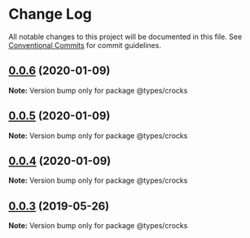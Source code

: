 # Change Log

All notable changes to this project will be documented in this file.
See [Conventional Commits](https://conventionalcommits.org) for commit guidelines.

## [0.0.6](https://github.com/bennypowers/apollo-elements/compare/@types/crocks@0.0.3...@types/crocks@0.0.6) (2020-01-09)

**Note:** Version bump only for package @types/crocks





## [0.0.5](https://github.com/bennypowers/apollo-elements/compare/@types/crocks@0.0.3...@types/crocks@0.0.5) (2020-01-09)

**Note:** Version bump only for package @types/crocks





## [0.0.4](https://github.com/bennypowers/apollo-elements/compare/@types/crocks@0.0.3...@types/crocks@0.0.4) (2020-01-09)

**Note:** Version bump only for package @types/crocks





## [0.0.3](https://github.com/apollo-elements/apollo-elements/compare/@types/crocks@0.0.2...@types/crocks@0.0.3) (2019-05-26)

**Note:** Version bump only for package @types/crocks
